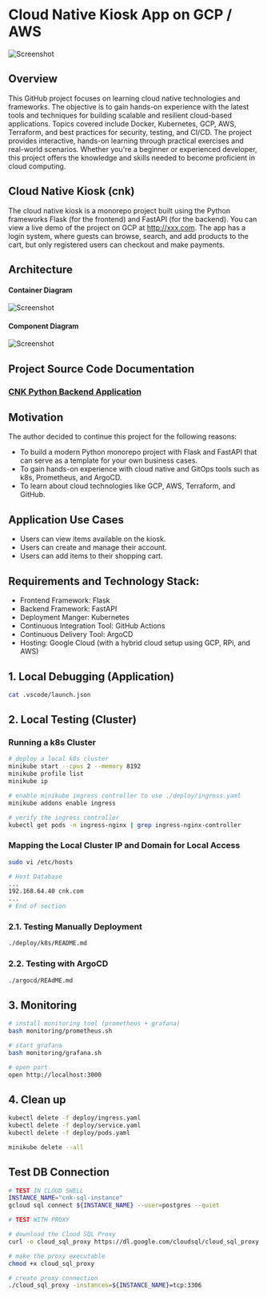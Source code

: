 # Cloud Native Kiosk App on GCP / AWS

![Screenshot](/img/cnk-architecture.png)

## Overview
This GitHub project focuses on learning cloud native technologies and frameworks. The objective is to gain hands-on experience with the latest tools and techniques for building scalable and resilient cloud-based applications. Topics covered include Docker, Kubernetes, GCP, AWS, Terraform, and best practices for security, testing, and CI/CD. The project provides interactive, hands-on learning through practical exercises and real-world scenarios. Whether you're a beginner or experienced developer, this project offers the knowledge and skills needed to become proficient in cloud computing.

## Cloud Native Kiosk (cnk)
The cloud native kiosk is a monorepo project built using the Python frameworks Flask (for the frontend) and FastAPI (for the backend). You can view a live demo of the project on GCP at http://xxx.com. The app has a login system, where guests can browse, search, and add products to the cart, but only registered users can checkout and make payments.

## Architecture

#### Container Diagram
![Screenshot](/img/container-diagram.png)


#### Component Diagram
![Screenshot](/img/component-diagram.png)


## Project Source Code Documentation

### [CNK Python Backend Application](https://yuyatinnefeld.com/cloud-native-kiosk/docs/app/routes/users/crud)

## Motivation
The author decided to continue this project for the following reasons:
- To build a modern Python monorepo project with Flask and FastAPI that can serve as a template for your own business cases.
- To gain hands-on experience with cloud native and GitOps tools such as k8s, Prometheus, and ArgoCD.
- To learn about cloud technologies like GCP, AWS, Terraform, and GitHub.

## Application Use Cases
- Users can view items available on the kiosk.
- Users can create and manage their account.
- Users can add items to their shopping cart.

## Requirements and Technology Stack:
- Frontend Framework: Flask
- Backend Framework: FastAPI
- Deployment Manger: Kubernetes
- Continuous Integration Tool: GitHub Actions
- Continuous Delivery Tool: ArgoCD
- Hosting: Google Cloud (with a hybrid cloud setup using GCP, RPi, and AWS)



## 1. Local Debugging (Application)
```bash
cat .vscode/launch.json
```

## 2. Local Testing (Cluster)

### Running a k8s Cluster
```bash
# deploy a local k8s cluster
minikube start --cpus 2 --memory 8192
minikube profile list
minikube ip

# enable minikube ingress controller to use ./deploy/ingress.yaml
minikube addons enable ingress

# verify the ingress controller
kubectl get pods -n ingress-nginx | grep ingress-nginx-controller
```

### Mapping the Local Cluster IP and Domain for Local Access
```bash
sudo vi /etc/hosts
```

```bash
# Host Database
...
192.168.64.40 cnk.com
...
# End of section
```
### 2.1. Testing Manually Deployment

```bash
./deploy/k8s/README.md
```

### 2.2. Testing with ArgoCD

```bash
./argocd/REAdME.md
```

## 3. Monitoring
```bash
# install monitoring tool (prometheus + grafana)
bash monitoring/prometheus.sh

# start grafana
bash monitoring/grafana.sh

# open port
open http://localhost:3000
```

## 4. Clean up
```bash
kubectl delete -f deploy/ingress.yaml
kubectl delete -f deploy/service.yaml
kubectl delete -f deploy/pods.yaml

minikube delete --all
```

## Test DB Connection

```bash
# TEST IN CLOUD SHELL
INSTANCE_NAME="cnk-sql-instance"
gcloud sql connect ${INSTANCE_NAME} --user=postgres --quiet

# TEST WITH PROXY

# download the Cloud SQL Proxy
curl -o cloud_sql_proxy https://dl.google.com/cloudsql/cloud_sql_proxy.darwin.amd64

# make the proxy executable
chmod +x cloud_sql_proxy

# create proxy connection
./cloud_sql_proxy -instances=${INSTANCE_NAME}=tcp:3306

```
